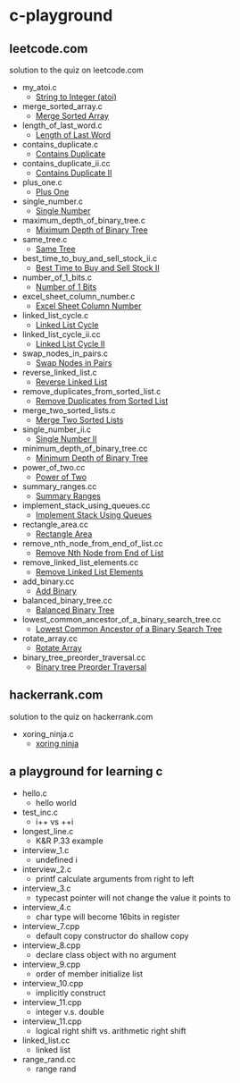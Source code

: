 # c-playground
leetcode.com
---
solution to the quiz on leetcode.com
* my_atoi.c
  * [String to Integer (atoi)](https://leetcode.com/problems/string-to-integer-atoi/)
* merge_sorted_array.c
  * [Merge Sorted Array](https://leetcode.com/problems/merge-sorted-array/)
* length_of_last_word.c
  * [Length of Last Word](https://leetcode.com/problems/length-of-last-word/)
* contains_duplicate.c
  * [Contains Duplicate](https://leetcode.com/problems/contains-duplicate/)
* contains_duplicate_ii.cc
  * [Contains Duplicate II](https://leetcode.com/problems/contains-duplicate-ii/)
* plus_one.c
  * [Plus One](https://leetcode.com/problems/plus-one/)
* single_number.c
  * [Single Number](https://leetcode.com/problems/single-number/)
* maximum_depth_of_binary_tree.c
  * [Miximum Depth of Binary Tree](https://leetcode.com/problems/maximum-depth-of-binary-tree/)
* same_tree.c
  * [Same Tree](https://leetcode.com/problems/same-tree/)
* best_time_to_buy_and_sell_stock_ii.c 
  * [Best Time to Buy and Sell Stock II](https://leetcode.com/problems/best-time-to-buy-and-sell-stock-ii/)
* number_of_1_bits.c
  * [Number of 1 Bits](https://leetcode.com/problems/number-of-1-bits/)
* excel_sheet_column_number.c
  * [Excel Sheet Column Number](https://leetcode.com/problems/excel-sheet-column-number/)
* linked_list_cycle.c
  * [Linked List Cycle](https://leetcode.com/problems/linked-list-cycle/)
* linked_list_cycle_ii.cc
  * [Linked List Cycle II](https://leetcode.com/problems/linked-list-cycle-ii/)
* swap_nodes_in_pairs.c
  * [Swap Nodes in Pairs](https://leetcode.com/problems/swap-nodes-in-pairs/)
* reverse_linked_list.c
  * [Reverse Linked List](https://leetcode.com/problems/reverse-linked-list/)
* remove_duplicates_from_sorted_list.c
  * [Remove Duplicates from Sorted List](https://leetcode.com/problems/remove-duplicates-from-sorted-list/)
* merge_two_sorted_lists.c
  * [Merge Two Sorted Lists](https://leetcode.com/problems/merge-two-sorted-lists/)
* single_number_ii.c
  * [Single Number II](https://leetcode.com/problems/single-number-ii/)
* minimum_depth_of_binary_tree.cc
  * [Minimum Depth of Binary Tree](https://leetcode.com/problems/minimum-depth-of-binary-tree/)
* power_of_two.cc
  * [Power of Two](https://leetcode.com/problems/power-of-two/)
* summary_ranges.cc
  * [Summary Ranges](https://leetcode.com/problems/summary-ranges/)
* implement_stack_using_queues.cc
  * [Implement Stack Using Queues](https://leetcode.com/problems/implement-stack-using-queues/)
* rectangle_area.cc
  * [Rectangle Area](https://leetcode.com/problems/rectangle-area/)
* remove_nth_node_from_end_of_list.cc
  * [Remove Nth Node from End of List](https://leetcode.com/problems/remove-nth-node-from-end-of-list/)
* remove_linked_list_elements.cc
  * [Remove Linked List Elements](https://leetcode.com/problems/remove-linked-list-elements/)
* add_binary.cc
  * [Add Binary](https://leetcode.com/problems/add-binary/)
* balanced_binary_tree.cc
  * [Balanced Binary Tree](https://leetcode.com/problems/balanced-binary-tree/)
* lowest_common_ancestor_of_a_binary_search_tree.cc
  * [Lowest Common Ancestor of a Binary Search Tree](https://leetcode.com/problems/lowest-common-ancestor-of-a-binary-search-tree/)
* rotate_array.cc
  * [Rotate Array](https://leetcode.com/problems/rotate-array/)
* binary_tree_preorder_traversal.cc
  * [Binary tree Preorder Traversal](https://leetcode.com/problems/binary-tree-preorder-traversal/)

hackerrank.com
---
solution to the quiz on hackerrank.com
* xoring_ninja.c
  * [xoring ninja](https://www.hackerrank.com/challenges/xoring-ninja)

a playground for learning c
---
* hello.c
  * hello world
* test_inc.c
  * i++ vs ++i
* longest_line.c
  * K&R P.33 example
* interview_1.c
  * undefined i
* interview_2.c
  * printf calculate arguments from right to left
* interview_3.c
  * typecast pointer will not change the value it points to 
* interview_4.c
  * char type will become 16bits in register
* interview_7.cpp
  * default copy constructor do shallow copy
* interview_8.cpp
  * declare class object with no argument
* interview_9.cpp
  * order of member initialize list 
* interview_10.cpp
  * implicitly construct 
* interview_11.cpp
  * integer v.s. double
* interview_11.cpp
  * logical right shift vs. arithmetic right shift
* linked_list.cc
  * linked list
* range_rand.cc
  * range rand
